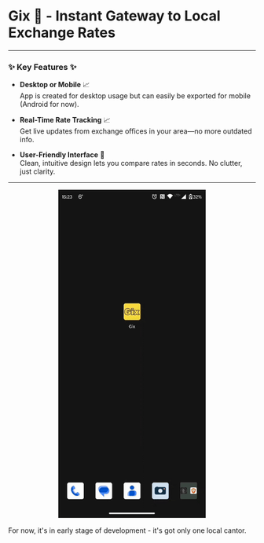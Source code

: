 # Gix 💸 - Instant Gateway to Local Exchange Rates
---

### ✨ Key Features ✨

- **Desktop or Mobile** 📈  
  App is created for desktop usage but can easily be exported for mobile (Android for now).

- **Real-Time Rate Tracking** 📈  
  Get live updates from exchange offices in your area—no more outdated info.

- **User-Friendly Interface** 📱  
  Clean, intuitive design lets you compare rates in seconds. No clutter, just clarity.
---

<div align="center">
  <img src="gix_demo_2.gif" alt="Gix Demo" width="300" />
  <br>
</div>

For now, it's in early stage of development - it's got only one local cantor.
